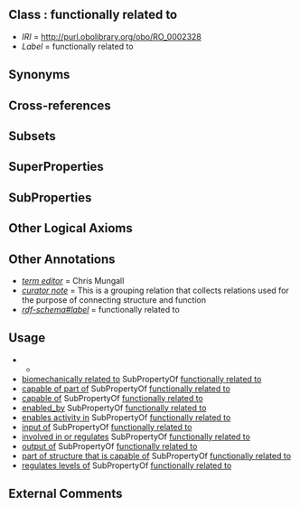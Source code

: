 
## Class : functionally related to

 * *IRI* = http://purl.obolibrary.org/obo/RO_0002328
 * *Label* = functionally related to

## Synonyms


## Cross-references


## Subsets


## SuperProperties


## SubProperties


## Other Logical Axioms


## Other Annotations

 * *[term editor](../../IAO/17/IAO_0000117.md)* = Chris Mungall
 * *[curator note](../../IAO/32/IAO_0000232.md)* = This is a grouping relation that collects relations used for the purpose of connecting structure and function
 * *[rdf-schema#label](../../el/rdf-schema#label.md)* = functionally related to

## Usage

 * -
 * [biomechanically related to](../../RO/67/RO_0002567.md) SubPropertyOf [functionally related to](../../RO/28/RO_0002328.md)
 * [capable of part of](../../RO/16/RO_0002216.md) SubPropertyOf [functionally related to](../../RO/28/RO_0002328.md)
 * [capable of](../../RO/15/RO_0002215.md) SubPropertyOf [functionally related to](../../RO/28/RO_0002328.md)
 * [enabled_by](../../RO/33/RO_0002333.md) SubPropertyOf [functionally related to](../../RO/28/RO_0002328.md)
 * [enables activity in](../../RO/32/RO_0002432.md) SubPropertyOf [functionally related to](../../RO/28/RO_0002328.md)
 * [input of](../../RO/52/RO_0002352.md) SubPropertyOf [functionally related to](../../RO/28/RO_0002328.md)
 * [involved in or regulates](../../RO/31/RO_0002431.md) SubPropertyOf [functionally related to](../../RO/28/RO_0002328.md)
 * [output of](../../RO/53/RO_0002353.md) SubPropertyOf [functionally related to](../../RO/28/RO_0002328.md)
 * [part of structure that is capable of](../../RO/29/RO_0002329.md) SubPropertyOf [functionally related to](../../RO/28/RO_0002328.md)
 * [regulates levels of](../../RO/32/RO_0002332.md) SubPropertyOf [functionally related to](../../RO/28/RO_0002328.md)

## External Comments

